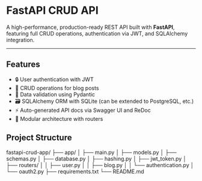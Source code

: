 # FastAPI CRUD API

A high-performance, production-ready REST API built with **FastAPI**, featuring full CRUD operations, authentication via JWT, and SQLAlchemy integration.

---

## Features

- 🔒 User authentication with JWT
- 🧾 CRUD operations for blog posts
- 🧠 Data validation using Pydantic
- 🗃️ SQLAlchemy ORM with SQLite (can be extended to PostgreSQL, etc.)
- ⚡ Auto-generated API docs via Swagger UI and ReDoc
- 🧩 Modular architecture with routers


## Project Structure
fastapi-crud-app/
├── app/
│ ├── main.py
│ ├── models.py
│ ├── schemas.py
│ ├── database.py
│ ├── hashing.py
│ ├── jwt_token.py
│ ├── routers/
│ │ ├── user.py
│ │ ├── blog.py
│ │ └── authentication.py
│ └── oauth2.py
├── requirements.txt
└── README.md
